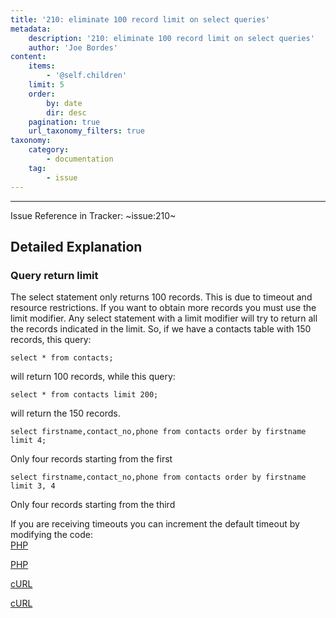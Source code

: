 ```yaml
---
title: '210: eliminate 100 record limit on select queries'
metadata:
    description: '210: eliminate 100 record limit on select queries'
    author: 'Joe Bordes'
content:
    items:
        - '@self.children'
    limit: 5
    order:
        by: date
        dir: desc
    pagination: true
    url_taxonomy_filters: true
taxonomy:
    category:
        - documentation
    tag:
        - issue
---
```

---
Issue Reference in Tracker: ~issue:210~

## Detailed Explanation

### Query return limit

The select statement only returns 100 records. This is due to timeout and resource restrictions. If you want to obtain more records you must use the limit modifier. Any select statement with a limit modifier will try to return all the records indicated in the limit. So, if we have a contacts table with 150 records, this query:
```
select * from contacts;
```
will return 100 records, while this query:
```
select * from contacts limit 200;
```

will return the 150 records.

```
select firstname,contact_no,phone from contacts order by firstname limit 4;
```

Only four records starting from the first

```
select firstname,contact_no,phone from contacts order by firstname limit 3, 4
```

Only four records starting from the third

<div class="notices blue">
If you are receiving timeouts you can increment the default timeout by modifying the code: <br>
<a href="https://github.com/tsolucio/coreBOSwsLibrary/blob/master/php/Net/HTTP_Client.php#L22">PHP</a><br>

<a href="https://github.com/tsolucio/coreBOSwsLibrary/blob/master/php/Net/HTTP_Client.php#L29">PHP</a><br>

<a href="https://github.com/tsolucio/coreBOSwsLibrary/blob/master/php/Net/curl_http_client.php#L162">cURL</a><br>

<a href="https://github.com/tsolucio/coreBOSwsLibrary/blob/master/php/Net/curl_http_client.php#L206">cURL</a>
</div>